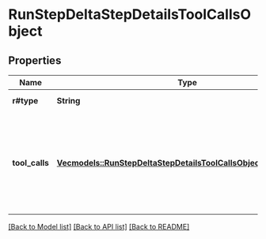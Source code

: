 # RunStepDeltaStepDetailsToolCallsObject

## Properties
Name | Type | Description | Notes
------------ | ------------- | ------------- | -------------
**r#type** | **String** | Always `tool_calls`. | 
**tool_calls** | [**Vec<models::RunStepDeltaStepDetailsToolCallsObjectToolCallsInner>**](RunStepDeltaStepDetailsToolCallsObject_tool_calls_inner.md) | An array of tool calls the run step was involved in. These can be associated with one of three types of tools: `code_interpreter`, `retrieval`, or `function`.  | [optional] [default to None]

[[Back to Model list]](../README.md#documentation-for-models) [[Back to API list]](../README.md#documentation-for-api-endpoints) [[Back to README]](../README.md)


